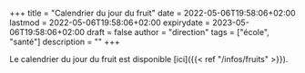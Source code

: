 +++
title       = "Calendrier du jour du fruit"
date        = 2022-05-06T19:58:06+02:00
lastmod     = 2022-05-06T19:58:06+02:00
expirydate     = 2023-05-06T19:58:06+02:00
draft       = false
author      = "direction"
tags        = ["école", "santé"]
description = ""
+++

Le calendrier du jour du fruit est disponible [ici]({{< ref "/infos/fruits" >}}).
